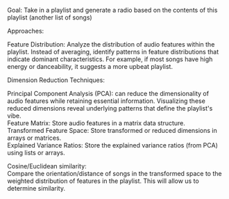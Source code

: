 Goal: Take in a playlist and generate a radio based on the contents of this playlist (another list of songs)

Approaches:

  Feature Distribution: Analyze the distribution of audio features within the playlist. Instead of averaging, identify patterns in feature distributions that indicate dominant characteristics. For example, if most songs have high energy or danceability, it suggests a more upbeat playlist.

  Dimension Reduction Techniques:         
   
  Principal Component Analysis (PCA): can reduce the dimensionality of audio features while retaining essential information. Visualizing these reduced dimensions reveal underlying patterns that define the playlist's vibe.  
  Feature Matrix: Store audio features in a matrix data structure.  
  Transformed Feature Space: Store transformed or reduced dimensions in arrays or matrices.  
  Explained Variance Ratios: Store the explained variance ratios (from PCA) using lists or arrays.  
  
  Cosine/Euclidean similarity:  
    Compare the orientation/distance of songs in the transformed space to the weighted distribution of features in the playlist. This will allow us to determine similarity.
